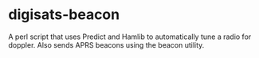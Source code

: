 digisats-beacon
===============

A perl script that uses Predict and Hamlib to automatically tune a radio for doppler. Also sends APRS beacons using the beacon utility.
